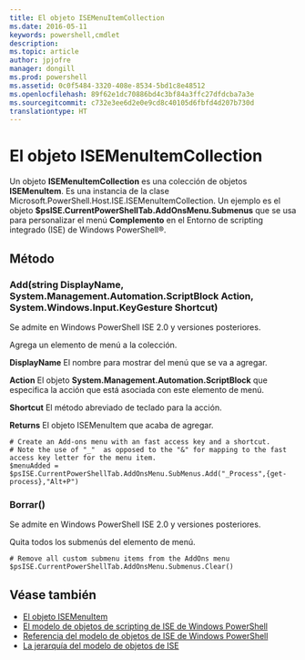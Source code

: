 ```yaml
---
title: El objeto ISEMenuItemCollection
ms.date: 2016-05-11
keywords: powershell,cmdlet
description: 
ms.topic: article
author: jpjofre
manager: dongill
ms.prod: powershell
ms.assetid: 0c0f5484-3320-408e-8534-5bd1c8e48512
ms.openlocfilehash: 89f62e1dc70886bd4c3bf84a3ffc27dfdcba7a3e
ms.sourcegitcommit: c732e3ee6d2e0e9cd8c40105d6fbfd4d207b730d
translationtype: HT
---
```

# <a name="the-isemenuitemcollection-object"></a>El objeto ISEMenuItemCollection
  Un objeto **ISEMenuItemCollection** es una colección de objetos **ISEMenuItem**. Es una instancia de la clase Microsoft.PowerShell.Host.ISE.ISEMenuItemCollection. Un ejemplo es el objeto **$psISE.CurrentPowerShellTab.AddOnsMenu.Submenus** que se usa para personalizar el menú **Complemento** en el Entorno de scripting integrado (ISE) de Windows PowerShell®.

## <a name="method"></a>Método

### <a name="addstring-displayname-systemmanagementautomationscriptblock-action-systemwindowsinputkeygesture-shortcut-"></a>Add\(string DisplayName, System.Management.Automation.ScriptBlock Action, System.Windows.Input.KeyGesture Shortcut\)
  Se admite en Windows PowerShell ISE 2.0 y versiones posteriores. 

 Agrega un elemento de menú a la colección.

 **DisplayName**
 El nombre para mostrar del menú que se va a agregar.

 **Action**
 El objeto **System.Management.Automation.ScriptBlock** que especifica la acción que está asociada con este elemento de menú.

 **Shortcut**
 El método abreviado de teclado para la acción.

 **Returns**
 El objeto ISEMenuItem que acaba de agregar.

```
# Create an Add-ons menu with an fast access key and a shortcut.
# Note the use of "_"  as opposed to the "&" for mapping to the fast access key letter for the menu item.
$menuAdded = $psISE.CurrentPowerShellTab.AddOnsMenu.SubMenus.Add("_Process",{get-process},"Alt+P")
```

### <a name="clear"></a>Borrar\(\)
  Se admite en Windows PowerShell ISE 2.0 y versiones posteriores. 

 Quita todos los submenús del elemento de menú.

```
# Remove all custom submenu items from the AddOns menu
$psISE.CurrentPowerShellTab.AddOnsMenu.Submenus.Clear()

```

## <a name="see-also"></a>Véase también
- [El objeto ISEMenuItem](The-ISEMenuItem-Object.md) 
- [El modelo de objetos de scripting de ISE de Windows PowerShell](The-Windows-PowerShell-ISE-Scripting-Object-Model.md) 
- [Referencia del modelo de objetos de ISE de Windows PowerShell](Windows-PowerShell-ISE-Object-Model-Reference.md) 
- [La jerarquía del modelo de objetos de ISE](The-ISE-Object-Model-Hierarchy.md)

  
